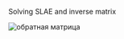 Solving SLAE and inverse matrix

![обратная матрица](https://user-images.githubusercontent.com/89045875/131822518-4ea82374-e547-4bd8-be3a-2617b60b4317.png)
